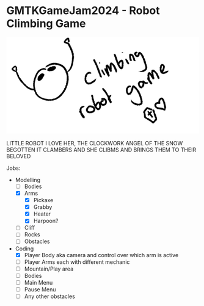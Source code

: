 # GMTKGameJam2024 - Robot Climbing Game
![drawing of a robot, the text robot climbing game is next to it with an icon of a coffin and a heart](robot.png)


LITTLE ROBOT I LOVE HER, THE CLOCKWORK ANGEL OF THE SNOW BEGOTTEN IT CLAMBERS AND SHE CLIBMS AND BRINGS THEM TO THEIR BELOVED


Jobs:
- Modelling
  - [ ] Bodies
  - [x] Arms
    - [x] Pickaxe
    - [x] Grabby
    - [x] Heater
    - [x] Harpoon?
  - [ ] Cliff
  - [ ] Rocks
  - [ ] Obstacles
- Coding
  - [x] Player Body aka camera and control over which arm is active
  - [ ] Player Arms each with different mechanic
  - [ ] Mountain/Play area
  - [ ] Bodies
  - [ ] Main Menu
  - [ ] Pause Menu
  - [ ] Any other obstacles
